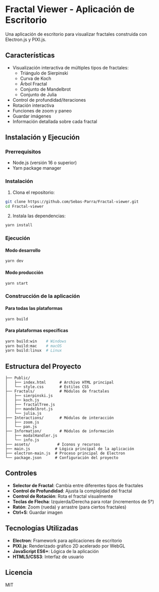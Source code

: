 # Fractal Viewer - Aplicación de Escritorio

Una aplicación de escritorio para visualizar fractales construida con Electron.js y PIXI.js.

## Características

- Visualización interactiva de múltiples tipos de fractales:
  - Triángulo de Sierpinski
  - Curva de Koch
  - Árbol Fractal
  - Conjunto de Mandelbrot
  - Conjunto de Julia
- Control de profundidad/iteraciones
- Rotación interactiva
- Funciones de zoom y paneo
- Guardar imágenes
- Información detallada sobre cada fractal

## Instalación y Ejecución

### Prerrequisitos
- Node.js (versión 16 o superior)
- Yarn package manager

### Instalación

1. Clona el repositorio:
```bash
git clone https://github.com/Sebas-Parra/Fractal-viewer.git
cd Fractal-viewer
```

2. Instala las dependencias:
```bash
yarn install
```

### Ejecución

#### Modo desarrollo
```bash
yarn dev
```

#### Modo producción
```bash
yarn start
```

### Construcción de la aplicación

#### Para todas las plataformas
```bash
yarn build
```

#### Para plataformas específicas
```bash
yarn build:win    # Windows
yarn build:mac    # macOS
yarn build:linux  # Linux
```

## Estructura del Proyecto

```
├── Public/
│   ├── index.html      # Archivo HTML principal
│   └── style.css       # Estilos CSS
├── Fractals/           # Módulos de fractales
│   ├── sierpinski.js
│   ├── koch.js
│   ├── fractalTree.js
│   ├── mandelbrot.js
│   └── julia.js
├── Interactions/       # Módulos de interacción
│   ├── zoom.js
│   └── pan.js
├── Information/        # Módulos de información
│   ├── modalHandler.js
│   └── info.js
├── assets/            # Iconos y recursos
├── main.js           # Lógica principal de la aplicación
├── electron-main.js  # Proceso principal de Electron
└── package.json      # Configuración del proyecto
```

## Controles

- **Selector de Fractal**: Cambia entre diferentes tipos de fractales
- **Control de Profundidad**: Ajusta la complejidad del fractal
- **Control de Rotación**: Rota el fractal visualmente
- **Teclas de Flecha**: Izquierda/Derecha para rotar (incrementos de 5°)
- **Ratón**: Zoom (rueda) y arrastre (para ciertos fractales)
- **Ctrl+S**: Guardar imagen

## Tecnologías Utilizadas

- **Electron**: Framework para aplicaciones de escritorio
- **PIXI.js**: Renderizado gráfico 2D acelerado por WebGL
- **JavaScript ES6+**: Lógica de la aplicación
- **HTML5/CSS3**: Interfaz de usuario

## Licencia

MIT
